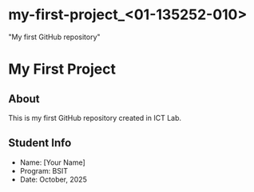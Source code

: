 # my-first-project_<01-135252-010>
"My first GitHub repository"
# My First Project
## About
This is my first GitHub repository created in ICT Lab.
## Student Info
- Name: [Your Name]
- Program: BSIT
- Date: October, 2025